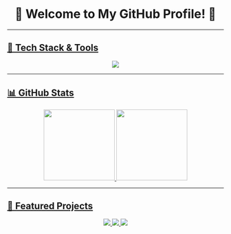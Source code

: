 <h1 align="center">🚀 Welcome to My GitHub Profile! 👋</h1>

<p align="center">
  <a href="https://github.com/Jamheik"/>
</p>

---

## 🚀 Tech Stack & Tools  
<p align="center">
  <img src="https://skillicons.dev/icons?i=js,react,nodejs,postgresql,html,css,git,github" />
</p>

---

## 📊 GitHub Stats  
<p align="center">
  <img src="https://github-readme-stats.vercel.app/api?username=Jamheik&show_icons=true&theme=merko&number_format=short" height="165">
  <img src="https://github-readme-stats.vercel.app/api/top-langs/?username=Jamheik&layout=compact&theme=merko" height="165">
</p>

---

## 📌 Featured Projects  

<p align="center">
  <a href="https://github.com/Jamheik/bankautomat">
    <img src="https://img.shields.io/badge/-Bank Automat-222?style=for-the-badge&logo=github&logoColor=white">
  </a>
  <a href="https://github.com/Jamheik/spedenSpelit">
    <img src="https://img.shields.io/badge/-SpedenSpelit-222?style=for-the-badge&logo=github&logoColor=white">
  </a>
  <a href="https://github.com/webProjectR10/MoviePage">
    <img src="https://img.shields.io/badge/-Movie Page-222?style=for-the-badge&logo=github&logoColor=white">
  </a>
</p>

